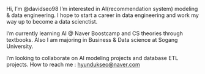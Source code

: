 Hi, I’m @davidseo98
I’m interested in AI(recommendation system) modeling & data engineering. 
I hope to start a career in data engineering and work my way up to become a data scienctist.

I’m currently learning AI @ Naver Boostcamp and CS theories through textbooks. 
Also I am majoring in Business & Data science at Sogang University.

I’m looking to collaborate on AI modeling projects and database ETL projects.
How to reach me : hyundukseo@naver.com

